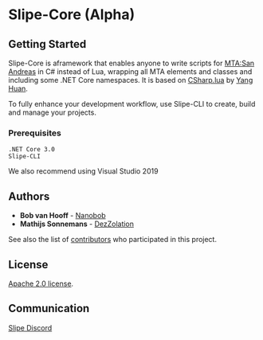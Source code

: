 # Slipe-Core (Alpha)

## Getting Started

Slipe-Core is aframework that enables anyone to write scripts for [MTA:San Andreas](https://multitheftauto.com/) in C# instead of Lua, wrapping all MTA elements and classes and including some .NET Core namespaces. It is based on [CSharp.lua](https://github.com/yanghuan/CSharp.lua) by [Yang Huan](https://github.com/yanghuan).

To fully enhance your development workflow, use Slipe-CLI to create, build and manage your projects.

### Prerequisites

```
.NET Core 3.0
Slipe-CLI
```

We also recommend using Visual Studio 2019

## Authors

* **Bob van Hooff** - [Nanobob](https://github.com/NanoBob)
* **Mathijs Sonnemans** - [DezZolation](https://github.com/DezZolation)

See also the list of [contributors](https://github.com/mta-slipe/Slipe-Core/graphs/contributors) who participated in this project.

## License
[Apache 2.0 license](https://github.com/mta-slipe/Slipe-Core/blob/master/LICENSE).

## Communication

[Slipe Discord](https://discord.gg/sZ3GNPF)
